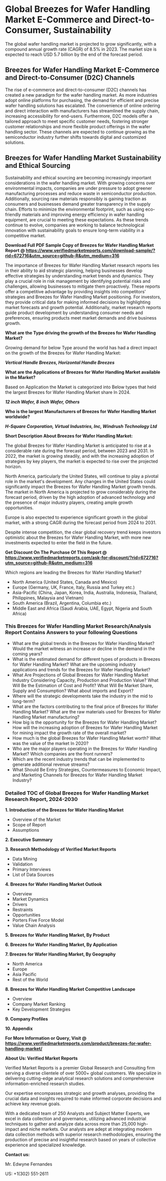 <h1>Global Breezes for Wafer Handling Market E-Commerce and Direct-to-Consumer, Sustainability</h1><p class=""><p>The global wafer handling market is projected to grow significantly, with a compound annual growth rate (CAGR) of 8.5% in 2023. The market size is expected to reach USD 5.7 billion by the end of the forecast period.</p><h2>Breezes for Wafer Handling Market E-Commerce and Direct-to-Consumer (D2C) Channels</h2><p>The rise of e-commerce and direct-to-consumer (D2C) channels has created a new paradigm for the wafer handling market. As more industries adopt online platforms for purchasing, the demand for efficient and precise wafer handling solutions has escalated. The convenience of online ordering and direct interaction with manufacturers has streamlined the supply chain, increasing accessibility for end-users. Furthermore, D2C models offer a tailored approach to meet specific customer needs, fostering stronger customer relationships and more flexible product offerings in the wafer handling sector. These channels are expected to continue growing as the semiconductor industry further shifts towards digital and customized solutions.</p><h2>Breezes for Wafer Handling Market Sustainability and Ethical Sourcing</h2><p>Sustainability and ethical sourcing are becoming increasingly important considerations in the wafer handling market. With growing concerns over environmental impacts, companies are under pressure to adopt greener manufacturing processes and reduce waste in semiconductor production. Additionally, sourcing raw materials responsibly is gaining traction as consumers and businesses demand greater transparency in the supply chain. Efforts to minimize the environmental footprint, such as using eco-friendly materials and improving energy efficiency in wafer handling equipment, are crucial to meeting these expectations. As these trends continue to evolve, companies are working to balance technological innovation with sustainability goals to ensure long-term viability in a competitive market.</p></p><p class=""><strong>Download Full PDF Sample Copy of Breezes for Wafer Handling Market Report @ <a href="https://www.verifiedmarketreports.com/download-sample/?rid=672716&utm_source=github-R&utm_medium=316" target="_blank">https://www.verifiedmarketreports.com/download-sample/?rid=672716&utm_source=github-R&utm_medium=316</a></strong></p><p>The importance of&nbsp;Breezes for Wafer Handling Market research reports lies in their ability to aid strategic planning, helping businesses develop effective strategies by understanding market trends and dynamics. They play a crucial role in risk management by identifying potential risks and challenges, allowing businesses to mitigate them proactively. These reports offer a competitive advantage by providing insights into competitors' strategies and Breezes for Wafer Handling Market positioning. For investors, they provide critical data for making informed decisions by highlighting market forecasts and growth potential. Additionally, market research reports guide product development by understanding consumer needs and preferences, ensuring products meet market demands and drive business growth.</p><p><strong>What are the&nbsp;Type driving the growth of the Breezes for Wafer Handling Market?</strong></p><p id="" class="">Growing demand for below Type around the world has had a direct impact on the growth of the Breezes for Wafer Handling Market:</p><p class=""><em><strong>Vertical Handle Breezes, Horizontal Handle Breezes</strong></em></p><p class=""><strong>What are the&nbsp;Applications&nbsp;of Breezes for Wafer Handling Market available in the Market?</strong></p><p id="" class="">Based on Application the Market is categorized into Below types that held the largest Breezes for Wafer Handling Market share In 2024.</p><p class=""><em><strong>12 inch Wafer, 8 inch Wafer, Others</strong></em></p><p class=""><strong>Who is the largest Manufacturers of Breezes for Wafer Handling Market worldwide?</strong></p><p><em><strong>H-Square Corporation, Virtual Industries, Inc, Windrush Technology Ltd</strong></em></p><p id="" class=""><strong>Short Description About Breezes for Wafer Handling Market:</strong></p><p>The global Breezes for Wafer Handling Market is anticipated to rise at a considerable rate during the forecast period, between 2023 and 2031. In 2022, the market is growing steadily, and with the increasing adoption of strategies by key players, the market is expected to rise over the projected horizon.</p><p>North America, particularly the United States, will continue to play a pivotal role in the market's development. Any changes in the United States could significantly impact the Breezes for Wafer Handling Market growth trends. The market in North America is projected to grow considerably during the forecast period, driven by the high adoption of advanced technology and the presence of major industry players, creating ample growth opportunities.</p><p>Europe is also expected to experience significant growth in the global market, with a strong CAGR during the forecast period from 2024 to 2031.</p><p>Despite intense competition, the clear global recovery trend keeps investors optimistic about the Breezes for Wafer Handling Market, with more new investments expected to enter the field in the future.</p><p id="" class=""><strong>Get Discount On The Purchase Of This Report @ <a href="https://www.verifiedmarketreports.com/ask-for-discount/?rid=672716?utm_source=github-R&utm_medium=316" target="_blank">https://www.verifiedmarketreports.com/ask-for-discount/?rid=672716?utm_source=github-R&utm_medium=316</a></strong></p><p class="">Which regions are leading the Breezes for Wafer Handling Market?</p><ul><li>North America (United States, Canada and Mexico)</li><li>Europe (Germany, UK, France, Italy, Russia and Turkey etc.)</li><li>Asia-Pacific (China, Japan, Korea, India, Australia, Indonesia, Thailand, Philippines, Malaysia and Vietnam)</li><li>South America (Brazil, Argentina, Columbia etc.)</li><li>Middle East and Africa (Saudi Arabia, UAE, Egypt, Nigeria and South Africa)</li></ul><h3 id="" class="">This Breezes for Wafer Handling Market Research/Analysis Report Contains Answers to your following Questions</h3><ul><li>What are the global trends in the Breezes for Wafer Handling Market? Would the market witness an increase or decline in the demand in the coming years?</li><li>What is the estimated demand for different types of products in Breezes for Wafer Handling Market? What are the upcoming industry applications and trends for the Breezes for Wafer Handling Market?</li><li>What Are Projections of Global Breezes for Wafer Handling Market Industry Considering Capacity, Production and Production Value? What Will Be the Estimation of Cost and Profit? What Will Be Market Share, Supply and Consumption? What about imports and Export?</li><li>Where will the strategic developments take the industry in the mid to long-term?</li><li>What are the factors contributing to the final price of Breezes for Wafer Handling Market? What are the raw materials used for Breezes for Wafer Handling Market manufacturing?</li><li>How big is the opportunity for the Breezes for Wafer Handling Market? How will the increasing adoption of Breezes for Wafer Handling Market for mining impact the growth rate of the overall market?</li><li>How much is the global Breezes for Wafer Handling Market worth? What was the value of the market In 2020?</li><li>Who are the major players operating in the Breezes for Wafer Handling Market? Which companies are the front runners?</li><li>Which are the recent industry trends that can be implemented to generate additional revenue streams?</li><li>What Should Be Entry Strategies, Countermeasures to Economic Impact, and Marketing Channels for Breezes for Wafer Handling Market Industry?</li></ul><h3 id="" class="">Detailed TOC of Global Breezes for Wafer Handling Market Research Report, 2024-2030</h3><p id="" class=""><strong>1. Introduction of the Breezes for Wafer Handling Market</strong></p><ul><li>Overview of the Market</li><li>Scope of Report</li><li>Assumptions</li></ul><p id="" class=""><strong>2. Executive Summary</strong></p><p id="" class=""><strong>3. Research Methodology of Verified Market Reports</strong></p><ul><li>Data Mining</li><li>Validation</li><li>Primary Interviews</li><li>List of Data Sources</li></ul><p id="" class=""><strong>4. Breezes for Wafer Handling Market Outlook</strong></p><ul><li>Overview</li><li>Market Dynamics</li><li>Drivers</li><li>Restraints</li><li>Opportunities</li><li>Porters Five Force Model</li><li>Value Chain Analysis</li></ul><p id="" class=""><strong>5. Breezes for Wafer Handling Market, By Product</strong></p><p id="" class=""><strong>6. Breezes for Wafer Handling Market, By Application</strong></p><p id="" class=""><strong>7. Breezes for Wafer Handling Market, By Geography</strong></p><ul><li>North America</li><li>Europe</li><li>Asia Pacific</li><li>Rest of the World</li></ul><p id="" class=""><strong>8. Breezes for Wafer Handling Market Competitive Landscape</strong></p><ul><li>Overview</li><li>Company Market Ranking</li><li>Key Development Strategies</li></ul><p id="" class=""><strong>9. Company Profiles</strong></p><p id="" class=""><strong>10. Appendix</strong></p><p id="" class=""><strong>For More Information or Query, Visit @ <a href="https://www.verifiedmarketreports.com/product/breezes-for-wafer-handling-market/" target="_blank">https://www.verifiedmarketreports.com/product/breezes-for-wafer-handling-market/</a></strong></p><p id="" class=""><strong>About Us: Verified Market Reports</strong></p><p id="" class="">Verified Market Reports is a premier Global Research and Consulting firm serving a diverse clientele of over 5000+ global customers. We specialize in delivering cutting-edge analytical research solutions and comprehensive information-enriched research studies.</p><p id="" class="">Our expertise encompasses strategic and growth analyses, providing the crucial data and insights required to make informed corporate decisions and achieve key revenue goals.</p><p id="" class="">With a dedicated team of 250 Analysts and Subject Matter Experts, we excel in data collection and governance, utilizing advanced industrial techniques to gather and analyze data across more than 25,000 high-impact and niche markets. Our analysts are adept at integrating modern data collection methods with superior research methodologies, ensuring the production of precise and insightful research based on years of collective experience and specialized knowledge.</p><p id="" class=""><strong>Contact us:</strong></p><p id="" class="">Mr. Edwyne Fernandes</p><p id="" class="">US: +1(302) 551-2611</p>